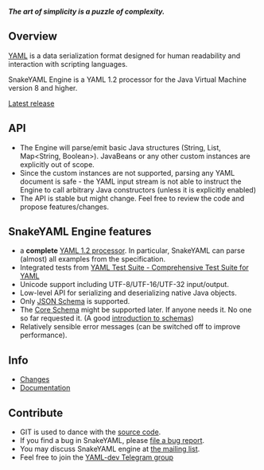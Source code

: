 ***The art of simplicity is a puzzle of complexity.***

## Overview ##

[YAML](http://yaml.org) is a data serialization format designed for human readability and
interaction with scripting languages.

SnakeYAML Engine is a YAML 1.2 processor for the Java Virtual Machine version 8 and higher.

[Latest release](https://search.maven.org/search?q=a:snakeyaml-engine)

## API

* The Engine will parse/emit basic Java structures (String, List<Integer>, Map<String, Boolean>).
  JavaBeans or any other custom instances are explicitly out of scope.
* Since the custom instances are not supported, parsing any YAML document is safe - the YAML input
  stream is not able to instruct the Engine to call arbitrary Java constructors (unless it is
  explicitly enabled)
* The API is stable but might change. Feel free to review the code and propose features/changes.

## SnakeYAML Engine features ##

* a **complete** [YAML 1.2 processor](http://yaml.org/spec/1.2/spec.html). In particular, SnakeYAML
  can parse (almost) all examples from the specification.
* Integrated tests
  from [YAML Test Suite - Comprehensive Test Suite for YAML](https://github.com/yaml/yaml-test-suite)
* Unicode support including UTF-8/UTF-16/UTF-32 input/output.
* Low-level API for serializing and deserializing native Java objects.
* Only [JSON Schema](http://yaml.org/spec/1.2/spec.html#id2803231) is supported.
* The [Core Schema](http://yaml.org/spec/1.2/spec.html#id2804923) might be supported later. If
  anyone needs it. No one so far requested it.
  (A
  good [introduction to schemas](http://blogs.perl.org/users/tinita/2018/01/introduction-to-yaml-schemas-and-tags.html))
* Relatively sensible error messages (can be switched off to improve performance).

## Info ##

* [Changes](https://bitbucket.org/snakeyaml/snakeyaml-engine/wiki/Changes)
* [Documentation](https://bitbucket.org/snakeyaml/snakeyaml-engine/wiki/Documentation)

## Contribute ##

* GIT is used to dance with the [source code](https://bitbucket.org/snakeyaml/snakeyaml-engine/src).
* If you find a bug in SnakeYAML,
  please [file a bug report](https://bitbucket.org/snakeyaml/snakeyaml-engine/issues?status=new&status=open).
* You may discuss SnakeYAML engine
  at [the mailing list](http://groups.google.com/group/snakeyaml-core).
* Feel free to join the [YAML-dev Telegram group](https://t.me/joinchat/A6K7rhBzRfHcP-0XnTxnhA)
